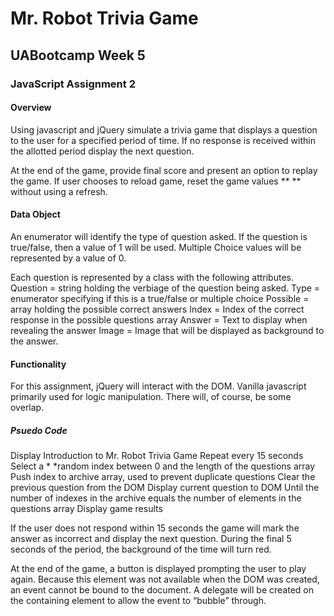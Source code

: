 #  Mr. Robot Trivia Game
##  UABootcamp Week 5
### JavaScript Assignment 2

#### Overview
Using javascript and jQuery simulate a trivia game that displays a question to the user for a specified period of time.  If no response is received within the allotted period display the next question. 

At the end of the game,  provide final score and present an option to replay the game.  If user chooses to reload game,  reset the game values ** ** without using a refresh.

#### Data Object

An enumerator will identify the type of question asked.  If the question is true/false, then a value of 1 will be used.  Multiple Choice values will be represented by a value of 0.

Each question is represented by a class with the following attributes.
	Question = string holding the verbiage of the question being asked.
	Type       =  enumerator specifying if this is a true/false or multiple choice
	Possible =  array holding the possible correct answers
	Index     =   Index of the correct response in the possible questions array
	Answer =   Text to display when revealing the answer
	Image  =    Image that will be displayed as background to the answer.

#### Functionality

For this assignment,  jQuery will interact with the DOM.  Vanilla javascript primarily used for logic manipulation. There will, of course, be some overlap. 

##### Psuedo Code

Display Introduction to Mr. Robot Trivia Game
Repeat every 15 seconds
  Select a * *random index between 0 and the length of the questions array
  Push index to archive array, used to prevent duplicate questions 
  Clear the previous question from the DOM
  Display current question to DOM
Until the number of indexes in the archive equals the number of elements in the questions array
Display game results

If the user does not respond within 15 seconds the game will mark the answer as incorrect and display the next question. During the final 5 seconds of the period, the background of the time will turn red.

At the end of the game, a button is displayed prompting the user to play again.  Because this element was not available when the DOM was created, an event cannot be bound to the document.  A delegate will be created on the containing element to allow the event to “bubble” through. 
	

